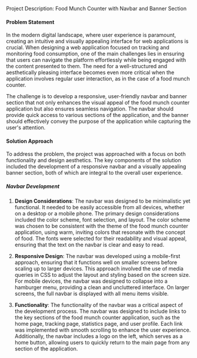 Project Description: Food Munch Counter with Navbar and Banner Section

#### Problem Statement

In the modern digital landscape, where user experience is paramount, creating an intuitive and visually appealing interface for web applications is crucial. When designing a web application focused on tracking and monitoring food consumption, one of the main challenges lies in ensuring that users can navigate the platform effortlessly while being engaged with the content presented to them. The need for a well-structured and aesthetically pleasing interface becomes even more critical when the application involves regular user interaction, as in the case of a food munch counter.

The challenge is to develop a responsive, user-friendly navbar and banner section that not only enhances the visual appeal of the food munch counter application but also ensures seamless navigation. The navbar should provide quick access to various sections of the application, and the banner should effectively convey the purpose of the application while capturing the user's attention.

#### Solution Approach

To address the problem, the project was approached with a focus on both functionality and design aesthetics. The key components of the solution included the development of a responsive navbar and a visually appealing banner section, both of which are integral to the overall user experience.

##### Navbar Development

1. **Design Considerations**:
The navbar was designed to be minimalistic yet functional. It needed to be easily accessible from all devices, whether on a desktop or a mobile phone. The primary design considerations included the color scheme, font selection, and layout. The color scheme was chosen to be consistent with the theme of the food munch counter application, using warm, inviting colors that resonate with the concept of food. The fonts were selected for their readability and visual appeal, ensuring that the text on the navbar is clear and easy to read.

2. **Responsive Design**:
The navbar was developed using a mobile-first approach, ensuring that it functions well on smaller screens before scaling up to larger devices. This approach involved the use of media queries in CSS to adjust the layout and styling based on the screen size. For mobile devices, the navbar was designed to collapse into a hamburger menu, providing a clean and uncluttered interface. On larger screens, the full navbar is displayed with all menu items visible.

3. **Functionality**:
The functionality of the navbar was a critical aspect of the development process. The navbar was designed to include links to the key sections of the food munch counter application, such as the home page, tracking page, statistics page, and user profile. Each link was implemented with smooth scrolling to enhance the user experience. Additionally, the navbar includes a logo on the left, which serves as a home button, allowing users to quickly return to the main page from any section of the application.

